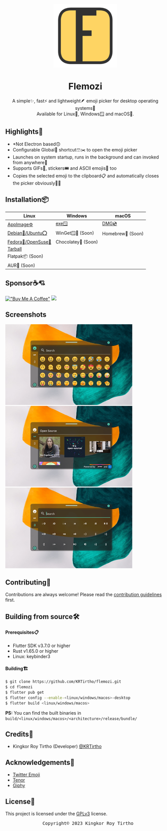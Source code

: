 <p align="center"><img width="200" src="assets/logo.png"></p>
<h1 align="center">Flemozi</h1>

<p align="center">
    A simple✨, fast⚡ and lightweight🪶 emoji picker for desktop operating systems🫶
    <br>
    Available for Linux🐧, Windows🪟 and macOS🍎.
</p>

## Highlights🚀

- *Not Electron based🙃
- Configurable Global🪩 shortcut🩳✂️ to open the emoji picker
- Launches on system startup, runs in the background and can invoked from anywhere👻
- Supports GIFs📼, stickers🎟️ and ASCII emojis👴 too
- Copies the selected emoji to the clipboard📋 and automatically closes the picker obviously🤦‍♂️

## Installation📦

<!-- Table listing all the available downloads -->

| Linux                                                                   | Windows                                                       | macOS                                               |
| ----------------------------------------------------------------------- | ------------------------------------------------------------- | --------------------------------------------------- |
| [AppImage⚙️][AppImage]                                                   | [exe🪟][exe]                                                   | [DMG💿][dmg]                                         |
| [Debian🍥/Ubuntu⭕][deb]                                                  | WinGet🪟🌈 (Soon)<!-- <br>`winget install KRTirtho.flemozi` --> | Homebrew🍺 (Soon)<!-- <br>`brew install flemozi` --> |
| [Fedora🎩/OpenSuse🦎][rpm]                                                | Chocolatey🍫 (Soon)<!-- <br>`choco install flemozi`  -->       |                                                     |
| [Tarball][tar]                                                          |                                                               |                                                     |
| Flatpak📦 (Soon)<!-- <br>`flatpak install dev.krtirtho.Flemozi` -->      |                                                               |                                                     |
| AUR🌁 (Soon)<!-- <br>`yay -S flemozi`<br>or, `pamac install flemozi` --> |                                                               |                                                     |

## Sponsor☕💘

[!["Buy Me A Coffee"](https://www.buymeacoffee.com/assets/img/custom_images/orange_img.png)](https://www.buymeacoffee.com/krtirtho)
<a href="https://patreon.com/krtirtho"><img src="https://user-images.githubusercontent.com/61944859/180249027-678b01b8-c336-451e-b147-6d84a5b9d0e7.png" width="250"/></a>

## Screenshots
<img src="assets/screenshots/one.png" alt="One" width="400">
<img src="assets/screenshots/two.png" alt="Two" width="400">
<img src="assets/screenshots/three.png" alt="Three" width="400">

## Contributing🤝

Contributions are always welcome! Please read the [contribution guidelines](CONTRIBUTING.md) first.

## Building from source🛠️

#### Prerequisites📋

- Flutter SDK v3.7.0 or higher
- Rust v1.65.0 or higher
- Linux: keybinder3

#### Building🏗️

```bash
$ git clone https://github.com/KRTirtho/flemozi.git
$ cd flemozi
$ flutter pub get
$ flutter config --enable-<linux/windows/macos>-desktop
$ flutter build <linux/windows/macos>
```

**PS:** You can find the built binaries in `build/<linux/windows/macos>/<architecture>/release/bundle/`

## Credits🙇

- Kingkor Roy Tirtho (Developer) [@KRTirtho](https://github.com/KRTirtho)

## Acknowledgements🙏

- [Twitter Emoji](https://twemoji.twitter.com/)
- [Tenor](https://tenor.com/)
- [Giphy](https://giphy.com/)

## License📜

This project is licensed under the [GPLv3](LICENSE) license.

<pre align="center">
  Copyright© 2023 Kingkor Roy Tirtho
</pre>

[AppImage]: https://github.com/KRTirtho/flemozi/releases/latest/download/Flemozi-linux-x86_64.AppImage
[tar]: https://github.com/KRTirtho/flemozi/releases/latest
[deb]: https://github.com/KRTirtho/flemozi/releases/latest/download/Flemozi-linux-x86_64.deb
[rpm]: https://github.com/KRTirtho/flemozi/releases/latest/download/Flemozi-linux-x86_64.rpm
[exe]: https://github.com/KRTirtho/flemozi/releases/latest/download/Flemozi-windows-x86_64-setup.exe
[dmg]: https://github.com/KRTirtho/flemozi/releases/latest/download/Flemozi-macos-universal.dmg